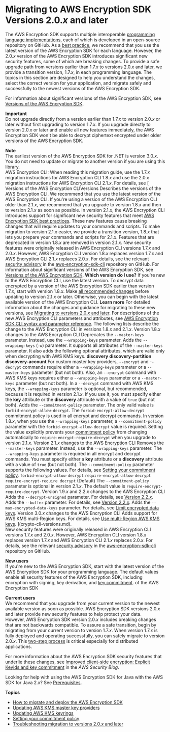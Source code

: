 # Migrating to AWS Encryption SDK Versions 2\.0\.*x* and later<a name="migration"></a>

The AWS Encryption SDK supports multiple interoperable [programming language implementations](programming-languages.md), each of which is developed in an open\-source repository on GitHub\. As a [best practice](best-practices.md), we recommend that you use the latest version of the AWS Encryption SDK for each language\. However, the 2\.0\.*x* version of the AWS Encryption SDK introduces significant new security features, some of which are breaking changes\. To provide a safe upgrade path from versions earlier than 1\.7\.*x* to versions 2\.0\.*x* and later, we provide a transition version, 1\.7\.*x*, in each programming language\. The topics in this section are designed to help you understand the changes, select the correct version for your application, and migrate safely and successfully to the newest versions of the AWS Encryption SDK\.

For information about significant versions of the AWS Encryption SDK, see [Versions of the AWS Encryption SDK](about-versions.md)\.

**Important**  
Do not upgrade directly from a version earlier than 1\.7\.*x* to version 2\.0\.*x* or later without first upgrading to version 1\.7\.*x*\. If you upgrade directly to version 2\.0\.*x* or later and enable all new features immediately, the AWS Encryption SDK won't be able to decrypt ciphertext encrypted under older versions of the AWS Encryption SDK\.

**Note**  
The earliest version of the AWS Encryption SDK for \.NET is version 3\.0\.*x*\. You do not need to update or migrate to another version if you are using this library\.  
AWS Encryption CLI: When reading this migration guide, use the 1\.7\.*x* migration instructions for AWS Encryption CLI 1\.8\.*x* and use the 2\.0\.*x* migration instructions for AWS Encryption CLI 2\.1\.*x*\. For details, see [ Versions of the AWS Encryption CLIVersions  Describes the versions of the AWS Encryption CLI\.   We recommend that you use the latest version of the AWS Encryption CLI\. If you're using a version of the AWS Encryption CLI older than 2\.1\.*x*, we recommend that you upgrade to version 1\.8\.*x* and then to version 2\.1\.*x* as soon as possible\. In version 2\.1\.*x*, the AWS Encryption CLI introduces support for significant new security features that meet [AWS Encryption SDK best practices](best-practices.md)\. These new features cause breaking changes that will require updates to your commands and scripts\. To make migration to version 2\.1\.*x* easier, we provide a transition version, 1\.8\.*x* that lets you prepare your commands and scripts for 2\.1\.*x*\. Features that are deprecated in version 1\.8\.*x* are removed in version 2\.1\.*x*\. New security features were originally released in AWS Encryption CLI versions 1\.7\.*x* and 2\.0\.*x*\. However, AWS Encryption CLI version 1\.8\.*x* replaces version 1\.7\.*x* and AWS Encryption CLI 2\.1\.*x* replaces 2\.0\.*x*\. For details, see the relevant [security advisory](https://github.com/aws/aws-encryption-sdk-cli/security/advisories/GHSA-2xwp-m7mq-7q3r) in the [aws\-encryption\-sdk\-cli](https://github.com/aws/aws-encryption-sdk-cli/) repository on GitHub\. For information about significant versions of the AWS Encryption SDK, see [Versions of the AWS Encryption SDK](about-versions.md)\. **Which version do I use?** If you're new to the AWS Encryption CLI, use the latest version\. To decrypt data encrypted by a version of the AWS Encryption SDK earlier than version 1\.7\.*x*, start with version 1\.8\.*x*\. Make [all recommended changes](migration-guide.md) before updating to version 2\.1\.*x* or later\. Otherwise, you can begin with the latest available version of the AWS Encryption CLI\. **Learn more**   For detailed information about the changes and guidance for migrating to these new versions, see [Migrating to versions 2\.0\.*x* and later](migration.md)\.   For descriptions of the new AWS Encryption CLI parameters and attributes, see [AWS Encryption SDK CLI syntax and parameter reference](crypto-cli-reference.md)\.   The following lists describe the change to the AWS Encryption CLI in versions 1\.8\.*x* and 2\.1\.*x*\.  Version 1\.8\.*x* changes to the AWS Encryption CLI    Deprecates the `--master-keys` parameter\. Instead, use the `--wrapping-keys` parameter\.   Adds the `--wrapping-keys` \(`-w`\) parameter\. It supports all attributes of the `--master-keys` parameter\. It also adds the following optional attributes, which are valid only when decrypting with AWS KMS keys\.   **discovery**   **discovery\-partition**   **discovery\-account**   For custom master key providers, `--encrypt` and \-`-decrypt` commands require either a `--wrapping-keys` parameter or a `--master-keys` parameter \(but not both\)\. Also, an `--encrypt` command with AWS KMS keys requires either a `--wrapping-keys` parameter or a `--master-keys` parameter \(but not both\)\.  In a `--decrypt` command with AWS KMS keys, the `--wrapping-keys` parameter is optional, but recommended, because it is required in version 2\.1\.*x*\. If you use it, you must specify either the **key** attribute or the **discovery** attribute with a value of `true` \(but not both\)\.   Adds the `--commitment-policy` parameter\. The only valid value is `forbid-encrypt-allow-decrypt`\. The `forbid-encrypt-allow-decrypt` commitment policy is used in all encrypt and decrypt commands\. In version 1\.8\.*x*, when you use the `--wrapping-keys` parameter, a `--commitment-policy` parameter with the `forbid-encrypt-allow-decrypt` value is required\. Setting the value explicitly prevents your [commitment policy](concepts.md#commitment-policy) from changing automatically to `require-encrypt-require-decrypt` when you upgrade to version 2\.1\.*x*\.     Version 2\.1\.*x* changes to the AWS Encryption CLI    Removes the `--master-keys` parameter\. Instead, use the `--wrapping-keys` parameter\.   The `--wrapping-keys` parameter is required in all encrypt and decrypt commands\. You must specify either a **key** attribute or a **discovery** attribute with a value of `true` \(but not both\)\.   The `--commitment-policy` parameter supports the following values\. For details, see [Setting your commitment policy](migrate-commitment-policy.md)\.   `forbid-encrypt-allow-decrypt`   `require-encrypt-allow-decrypt`   `require-encrypt-require decrypt` \(Default\)     The `--commitment-policy` parameter is optional in version 2\.1\.*x*\. The default value is `require-encrypt-require-decrypt`\.     Version 1\.9\.*x* and 2\.2\.*x* changes to the AWS Encryption CLI    Adds the `--decrypt-unsigned` parameter\. For details, see [Version 2\.2\.*x*](about-versions.md#version2.2.x)\.   Adds the `--buffer` parameter\. For details, see [Version 2\.2\.*x*](about-versions.md#version2.2.x)\.   Adds the `--max-encrypted-data-keys` parameter\. For details, see [Limit encrypted data keys](configure.md#config-limit-keys)\.     Version 3\.0\.*x* changes to the AWS Encryption CLI   Adds support for AWS KMS multi\-Region keys\. For details, see [Use multi\-Region AWS KMS keys](configure.md#config-mrks)\.   ](crypto-cli-versions.md)\.  
New security features were originally released in AWS Encryption CLI versions 1\.7\.*x* and 2\.0\.*x*\. However, AWS Encryption CLI version 1\.8\.*x* replaces version 1\.7\.*x* and AWS Encryption CLI 2\.1\.*x* replaces 2\.0\.*x*\. For details, see the relevant [security advisory](https://github.com/aws/aws-encryption-sdk-cli/security/advisories/GHSA-2xwp-m7mq-7q3r) in the [aws\-encryption\-sdk\-cli](https://github.com/aws/aws-encryption-sdk-cli/) repository on GitHub\.

**New users**  
If you're new to the AWS Encryption SDK, start with the latest version of the AWS Encryption SDK for your programming language\. The default values enable all security features of the AWS Encryption SDK, including encryption with signing, key derivation, and [key commitment](concepts.md#key-commitment)\. of the AWS Encryption SDK

**Current users**  
We recommend that you upgrade from your current version to the newest available version as soon as possible\. AWS Encryption SDK versions 2\.0\.*x* and later provide new security features to help protect your data\.  
However, AWS Encryption SDK version 2\.0\.*x* includes breaking changes that are not backwards compatible\. To assure a safe transition, begin by migrating from your current version to version 1\.7\.*x*\. When version 1\.7\.*x* is fully deployed and operating successfully, you can safely migrate to version 2\.0\.*x*\. This [two\-step process](migration-guide.md) is critical especially for distributed applications\.

For more information about the AWS Encryption SDK security features that underlie these changes, see [Improved client\-side encryption: Explicit KeyIds and key commitment](http://aws.amazon.com/blogs/security/improved-client-side-encryption-explicit-keyids-and-key-commitment/) in the *AWS Security Blog*\.

Looking for help with using the AWS Encryption SDK for Java with the AWS SDK for Java 2\.x? See [Prerequisites](java.md#java-prerequisites)\.

**Topics**
+ [How to migrate and deploy the AWS Encryption SDK](migration-guide.md)
+ [Updating AWS KMS master key providers](migrate-mkps-v2.md)
+ [Updating AWS KMS keyrings](migrate-keyrings-v2.md)
+ [Setting your commitment policy](migrate-commitment-policy.md)
+ [Troubleshooting migration to versions 2\.0\.*x* and later](troubleshooting-migration.md)
